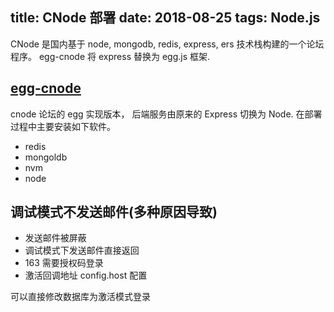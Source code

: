title: CNode 部署
date: 2018-08-25
tags:  Node.js
---
CNode 是国内基于 node, mongodb, redis, express, ers 技术栈构建的一个论坛程序。 egg-cnode 将 express 替换为 egg.js 框架.

## [egg-cnode](https://github.com/cnodejs/egg-cnode)
cnode 论坛的 egg 实现版本， 后端服务由原来的 Express 切换为 Node. 在部署过程中主要安装如下软件。

- redis
- mongoldb
- nvm
- node

## 调试模式不发送邮件(多种原因导致)
- 发送邮件被屏蔽
- 调试模式下发送邮件直接返回
- 163 需要授权码登录
- 激活回调地址 config.host 配置

可以直接修改数据库为激活模式登录




